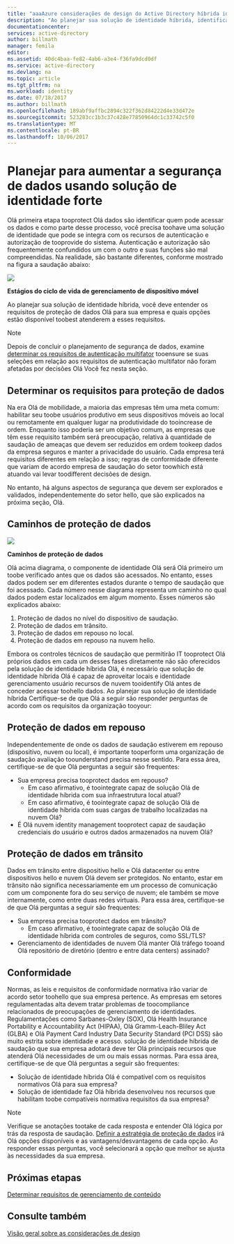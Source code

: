 ```yaml
---
title: "aaaAzure considerações de design do Active Directory híbrida identidade - determinar requisitos de proteção de dados | Microsoft Docs"
description: "Ao planejar sua solução de identidade híbrida, identificar os requisitos de proteção de dados de saudação para seu negócio e quais opções estão disponível toobest atenderem esses requisitos."
documentationcenter: 
services: active-directory
author: billmath
manager: femila
editor: 
ms.assetid: 40dc4baa-fe82-4ab6-a3e4-f36fa9dcd0df
ms.service: active-directory
ms.devlang: na
ms.topic: article
ms.tgt_pltfrm: na
ms.workload: identity
ms.date: 07/18/2017
ms.author: billmath
ms.openlocfilehash: 189abf9affbc2894c322f362d84222d4e33d472e
ms.sourcegitcommit: 523283cc1b3c37c428e77850964dc1c33742c5f0
ms.translationtype: MT
ms.contentlocale: pt-BR
ms.lasthandoff: 10/06/2017
---
```

# <a name="plan-for-enhancing-data-security-through-strong-identity-solution"></a>Planejar para aumentar a segurança de dados usando solução de identidade forte
Olá primeira etapa tooprotect Olá dados são identificar quem pode acessar os dados e como parte desse processo, você precisa toohave uma solução de identidade que pode se integra com os recursos de autenticação e autorização de tooprovide do sistema. Autenticação e autorização são frequentemente confundidos um com o outro e suas funções são mal compreendidas. Na realidade, são bastante diferentes, conforme mostrado na figura a saudação abaixo:

![](./media/hybrid-id-design-considerations/mobile-devicemgt-lifecycle.png)

**Estágios do ciclo de vida de gerenciamento de dispositivo móvel**

Ao planejar sua solução de identidade híbrida, você deve entender os requisitos de proteção de dados Olá para sua empresa e quais opções estão disponível toobest atenderem a esses requisitos.

> [!NOTE]
> Depois de concluir o planejamento de segurança de dados, examine [determinar os requisitos de autenticação multifator](active-directory-hybrid-identity-design-considerations-multifactor-auth-requirements.md) tooensure se suas seleções em relação aos requisitos de autenticação multifator não foram afetadas por decisões Olá Você fez nesta seção.
> 
> 

## <a name="determine-data-protection-requirements"></a>Determinar os requisitos para proteção de dados
Na era Olá de mobilidade, a maioria das empresas têm uma meta comum: habilitar seu toobe usuários produtivo em seus dispositivos móveis ao local ou remotamente em qualquer lugar na produtividade do tooincrease de ordem. Enquanto isso poderia ser um objetivo comum, as empresas que têm esse requisito também será preocupação, relativa à quantidade de saudação de ameaças que devem ser reduzidos em ordem tookeep dados da empresa seguros e manter a privacidade do usuário. Cada empresa terá requisitos diferentes em relação a isso; regras de conformidade diferente que variam de acordo empresa de saudação do setor toowhich está atuando vai levar toodifferent decisões de design. 

No entanto, há alguns aspectos de segurança que devem ser explorados e validados, independentemente do setor hello, que são explicados na próxima seção, Olá.

## <a name="data-protection-paths"></a>Caminhos de proteção de dados
![](./media/hybrid-id-design-considerations/data-protection-paths.png)

**Caminhos de proteção de dados**

Olá acima diagrama, o componente de identidade Olá será Olá primeiro um toobe verificado antes que os dados são acessados. No entanto, esses dados podem ser em diferentes estados durante o tempo de saudação que foi acessado. Cada número nesse diagrama representa um caminho no qual dados podem estar localizados em algum momento. Esses números são explicados abaixo:

1. Proteção de dados no nível do dispositivo de saudação.
2. Proteção de dados em trânsito.
3. Proteção de dados em repouso no local.
4. Proteção de dados em repouso na nuvem hello.

Embora os controles técnicos de saudação que permitirão IT tooprotect Olá próprios dados em cada um desses fases diretamente não são oferecidos pela solução de identidade híbrida Olá, é necessário que solução de identidade híbrida Olá é capaz de aproveitar locais e identidade gerenciamento usuário recursos de nuvem tooidentify Olá antes de conceder acessar toohello dados. Ao planejar sua solução de identidade híbrida Certifique-se de que Olá a seguir são responder perguntas de acordo com os requisitos da organização tooyour:

## <a name="data-protection-at-rest"></a>Proteção de dados em repouso
Independentemente de onde os dados de saudação estiverem em repouso (dispositivo, nuvem ou local), é importante tooperform uma organização de saudação avaliação toounderstand precisa nesse sentido. Para essa área, certifique-se de que Olá perguntas a seguir são frequentes:

* Sua empresa precisa tooprotect dados em repouso?
  * Em caso afirmativo, é toointegrate capaz de solução Olá de identidade híbrida com sua infraestrutura local atual?
  * Em caso afirmativo, é toointegrate capaz de solução Olá de identidade híbrida com suas cargas de trabalho localizadas na nuvem Olá?
* É Olá nuvem identity management tooprotect capaz de saudação credenciais do usuário e outros dados armazenados na nuvem Olá?

## <a name="data-protection-in-transit"></a>Proteção de dados em trânsito
Dados em trânsito entre dispositivo hello e Olá datacenter ou entre dispositivos hello e nuvem Olá devem ser protegidos. No entanto, estar em trânsito não significa necessariamente em um processo de comunicação com um componente fora do seu serviço de nuvem; ele também se move internamente, como entre duas redes virtuais. Para essa área, certifique-se de que Olá perguntas a seguir são frequentes:

* Sua empresa precisa tooprotect dados em trânsito?
  * Em caso afirmativo, é toointegrate capaz de solução Olá de identidade híbrida com controles de seguros, como SSL/TLS?
* Gerenciamento de identidades de nuvem Olá manter Olá tráfego tooand Olá repositório de diretório (dentro e entre data centers) assinado?

## <a name="compliance"></a>Conformidade
Normas, as leis e requisitos de conformidade normativa irão variar de acordo setor toohello que sua empresa pertence. As empresas em setores regulamentadas alta devem tratar problemas de toocompliance relacionados de preocupações de gerenciamento de identidades. Regulamentações como Sarbanes-Oxley (SOX), Olá Health Insurance Portability e Accountability Act (HIPAA), Olá Gramm-Leach-Bliley Act (GLBA) e Olá Payment Card Industry Data Security Standard (PCI DSS) são muito estrita sobre identidade e acesso. solução de identidade híbrida de saudação que sua empresa adotará deve ter Olá principais recursos que atenderá Olá necessidades de um ou mais essas normas. Para essa área, certifique-se de que Olá perguntas a seguir são frequentes:

* Solução de identidade híbrida Olá é compatível com os requisitos normativos Olá para sua empresa?
* Solução de identidade faz Olá híbrida desenvolveu nos recursos que habilitam toobe compatíveis normativa requisitos da sua empresa? 

> [!NOTE]
> Verifique se anotações tootake de cada resposta e entender Olá lógica por trás da resposta de saudação. [Definir a estratégia de proteção de dados](active-directory-hybrid-identity-design-considerations-data-protection-strategy.md) irá Olá opções disponíveis e as vantagens/desvantagens de cada opção.  Ao responder essas perguntas, você selecionará a opção que melhor se ajusta às necessidades da sua empresa.
> 
> 

## <a name="next-steps"></a>Próximas etapas
 [Determinar requisitos de gerenciamento de conteúdo](active-directory-hybrid-identity-design-considerations-contentmgt-requirements.md)

## <a name="see-also"></a>Consulte também
[Visão geral sobre as considerações de design](active-directory-hybrid-identity-design-considerations-overview.md)

